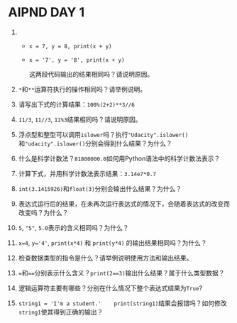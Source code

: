 # AIPND DAY 1

1. - `x = 7, y = 8, print(x + y)`

   - ` x = '7', y = '8', print(x + y) `

     这两段代码输出的结果相同吗？请说明原因。

2.  `*`和`**`运算符执行的操作相同吗？请举例说明。

3. 请写出下式的计算结果：`100%(2+2)**3//6`

4. `11/3`, `11//3`, `11%3`结果相同吗？请说明原因。

5. 浮点型和整型可以调用`islower`吗？执行`"Udacity".islower()`和`"udacity".islower()`分别会得到什么结果？为什么？

6. 什么是科学计数法？`81800000.0`如何用Python语法中的科学计数法表示？

7. 计算下式，并用科学计数法表示结果：`3.14e7*0.7`

8. `int(3.1415926)`和`float(3)`分别会输出什么结果？为什么？

9. 表达式运行后的结果，在未再次运行表达式的情况下，会随着表达式的改变而改变吗？为什么？

10. `5`, `"5"`, `5.0`表示的含义相同吗？为什么？

11. `x=4`, `y='4'`, `print(x*4)` 和 `print(y*4)` 的输出结果相同吗？为什么？

12. 检查数据类型的指令是什么？请举例说明使用方法和输出结果。

13. `=`和`==`分别表示什么含义？`print(2==3)`输出什么结果？属于什么类型数据？

14. 逻辑运算符主要有哪些？分别在什么情况下整个表达式结果为`True`?

15. `string1 = 'I'm a student.'    print(string1)`结果会报错吗？如何修改`string1`使其得到正确的输出？

